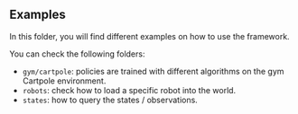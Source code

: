## Examples

In this folder, you will find different examples on how to use the framework.

You can check the following folders:
- `gym/cartpole`: policies are trained with different algorithms on the gym Cartpole environment.
- `robots`: check how to load a specific robot into the world.
- `states`: how to query the states / observations.

